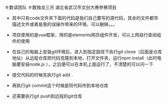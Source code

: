 ＃数读团队
＃数独龙三月
湖北省武汉市文创大赛参赛项目

* 其中只有code文件夹下面的代码是我们自己要写的源代码，其余的文件都市描述文件或者是我的误操作带来的环境，可以删掉。。。
* 项目使用的是vue框架，用的是elements网页组件开发，可以上网自行查阅组件的使用
* 在自己的电脑上安装git环境后，进入到指定路径下执行git clone（后面是仓库地址）从远程仓库把代码克隆到本地，打开文件夹，运行npm install（此时电脑要安装node.js ），之后便可以在本机上面运行了，不清楚的可以问一下

* 提交代码的时候先执行git add .  
* 再执行git commit这个时候是将代码传到本地仓库
* 还需要执行git push到远程的git仓库
